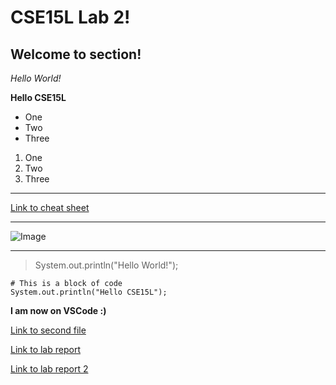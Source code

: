 # CSE15L Lab 2!

## Welcome to section!

*Hello World!*

**Hello CSE15L**

- One
- Two
- Three

1. One
2. Two
3. Three

***

[Link to cheat sheet](https://commonmark.org/help/)

***

![Image](https://i1.sndcdn.com/avatars-ENS7y0HL3HyW78Z9-ZFD2xg-t250x250.jpg)

***

> System.out.println("Hello World!");

```
# This is a block of code
System.out.println("Hello CSE15L");
```

**I am now on VSCode :)** 

[Link to second file](test.html)

[Link to lab report](https://hpdinh.github.io/cse15l-lab-reports/lab-report-1-week-2.html)

[Link to lab report 2](https://hpdinh.github.io/cse15l-lab-reports/lab-report-2.html)
